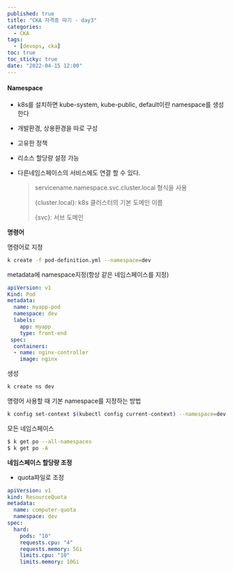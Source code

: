 ```yaml
---
published: true
title: "CKA 자격증 따기 - day3"
categories:
  - CKA
tags:
  - [devops, cka]
toc: true
toc_sticky: true
date: "2022-04-15 12:00"
---
```


#### Namespace

- k8s를 설치하면 kube-system, kube-public, default이란 namespace를 생성한다

- 개발환경, 상용환경을 따로 구성

- 고유한 정책

- 리소스 할당량 설정 가능

- 다른네임스페이스의 서비스에도 연결 할 수 있다.

  > servicename.namespace.svc.cluster.local 형식을 사용
  >
  > {cluster.local}: k8s 클러스터의 기본 도메인 이름
  >
  > {svc}: 서브 도메인

**명령어**

명령어로 지정

```bash
k create -f pod-definition.yml --namespace=dev
```

metadata에 namespace지정(항상 같은 네임스페이스를 지정)

```yaml
apiVersion: v1
Kind: Pod
metadata:
  name: myapp-pod
  namespace: dev
  labels:
    app: myapp
    type: front-end
 spec:
  containers:
  - name: nginx-controller
    image: nginx
```

생성

```bash
k create ns dev
```

명령어 사용할 때 기본 namespace를 지정하는 방법

```bash
k config set-context $(kubectl config current-context) --namespace=dev
```

모든 네임스페이스

```bash
$ k get po --all-namespaces
$ k get po -A
```

**네임스페이스 할당량 조정**

- quota파일로 조정

```yaml
apiVersion: v1
kind: ResourceQuota
metadata:
  name: computer-quota
  namespace: dev
spec:
  hard:
    pods: "10"
    requests.cpu: "4"
    requests.memory: 5Gi
    limits.cpu: "10"
    limits.memory: 10Gi
```
